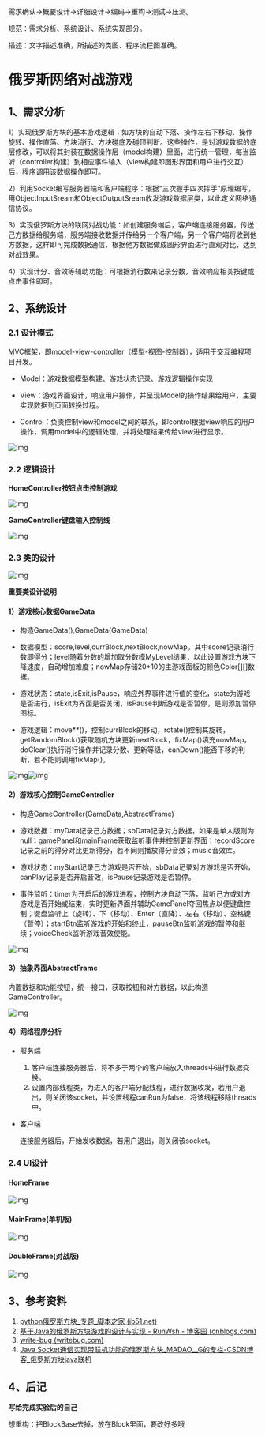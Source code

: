需求确认->概要设计->详细设计->编码->重构->测试->压测。

规范：需求分析、系统设计、系统实现部分。

描述：文字描述准确，所描述的类图、程序流程图准确。

# 俄罗斯网络对战游戏

## 1、需求分析

1）实现俄罗斯方块的基本游戏逻辑：如方块的自动下落、操作左右下移动、操作旋转、操作直落、方块消行、方块碰底及碰顶判断。这些操作，是对游戏数据的底层修改，可以将其封装在数据操作层（model构建）里面，进行统一管理，每当监听（controller构建）到相应事件输入（view构建即图形界面和用户进行交互）后，程序调用该数据操作即可。

2）利用Socket编写服务器端和客户端程序：根据“三次握手四次挥手”原理编写，用ObjectInputSream和ObjectOutputSream收发游戏数据层类，以此定义网络通信协议。

3）实现俄罗斯方块的联网对战功能：如创建服务端后，客户端连接服务器，传送己方数据给服务端，服务端接收数据并传给另一个客户端，另一个客户端将收到他方数据，这样即可完成数据通信，根据他方数据做成图形界面进行直观对比，达到对战效果。

4）实现计分、音效等辅助功能：可根据消行数来记录分数，音效响应相关按键或点击事件即可。

## 2、系统设计

### 2.1 设计模式

MVC框架，即model-view-controller（模型-视图-控制器），适用于交互编程项目开发。

- Model：游戏数据模型构建、游戏状态记录、游戏逻辑操作实现

- View：游戏界面设计，响应用户操作，并呈现Model的操作结果给用户，主要实现数据到页面转换过程。 

- Control：负责控制view和model之间的联系，即control根据view响应的用户操作，调用model中的逻辑处理，并将处理结果传给view进行显示。

![img](README.assets/clip_image002.jpg)

### 2.2 逻辑设计

**HomeController按钮点击控制游戏**

![img](README.assets/HomeController1.png)

**GameController键盘输入控制线**

![img](README.assets/GameController2.png)



### 2.3 类的设计

![img](README.assets/clip_image002-16392219357941.jpg)

**重要类设计说明**

#### 1）游戏核心数据GameData

- 构造GameData(),GameData(GameData)

- 数据模型：score,level,currBlock,nextBlock,nowMap。其中score记录消行数即得分；level随着分数的增加取分数模MyLevel结果，以此设置游戏方块下降速度，自动增加难度；nowMap存储20*10的主游戏面板的颜色Color[][]数据。

- 游戏状态：state,isExit,isPause，响应外界事件进行值的变化，state为游戏是否进行，isExit为界面是否关闭，isPause判断游戏是否暂停，是则添加暂停图标。

- 游戏逻辑：move**()，控制currBlcok的移动，rotate()控制其旋转，getRandomBlock()获取随机方块更新nextBlock，fixMap()填充nowMap，doClear()执行消行操作并记录分数、更新等级，canDown()能否下移的判断，若不能则调用fixMap()。

![img](README.assets/GameData1.png)![img](README.assets/GameData2.png)

#### 2）游戏核心控制GameController

- 构造GameController(GameData,AbstractFrame)

- 游戏数据：myData记录己方数据；sbData记录对方数据，如果是单人版则为null；gamePanel和mainFrame获取监听事件并控制更新界面；recordScore记录之前的得分对比更新得分，若不同则播放得分音效；music音效库。

- 游戏状态：myStart记录己方游戏是否开始，sbData记录对方游戏是否开始，canPlay记录是否开启音效，isPause记录游戏是否暂停。

- 事件监听：timer为开启后的游戏进程，控制方块自动下落，监听己方或对方游戏是否开始或结束，实时更新界面并辅助GamePanel夺回焦点以便键盘控制；键盘监听上（旋转）、下（移动）、Enter（直降）、左右（移动）、空格键（暂停）；startBtn监听游戏的开始和终止，pauseBtn监听游戏的暂停和继续；voiceCheck监听游戏音效使能。

![img](README.assets/GameController1.png)

#### 3）抽象界面AbstractFrame

内置数据和功能按钮，统一接口，获取按钮和对方数据，以此构造GameController。

![img](README.assets/AbstractFrame1.png)

#### 4）网络程序分析

- 服务端
  1. 客户端连接服务器后，将不多于两个的客户端放入threads中进行数据交换。
  2. 设置内部线程类，为进入的客户端分配线程，进行数据收发，若用户退出，则关闭该socket，并设置线程canRun为false，将该线程移除threads中。

- 客户端

  连接服务器后，开始发收数据，若用户退出，则关闭该socket。

### 2.4 UI设计

#### HomeFrame

![img](README.assets/UI-HomeFrame.png)

#### MainFrame(单机版)

![img](README.assets/UI-MainFrame(单机版).png)

#### DoubleFrame(对战版)

![img](README.assets/UI-DoubleFrame(对战版).png)



## 3、参考资料

1. [python俄罗斯方块_专题_脚本之家 (jb51.net)](https://www.jb51.net/Special/988.htm)
2. [基于Java的俄罗斯方块游戏的设计与实现 - RunWsh - 博客园 (cnblogs.com)](https://www.cnblogs.com/chenqiwei/p/runwsh_elsfk.html#_label2)
3. [write-bug (writebug.com)](https://www.writebug.com/git/codes?owner=YOUandME&repo=Trias_system)
4. [Java Socket通信实现带联机功能的俄罗斯方块_MADAO__G的专栏-CSDN博客_俄罗斯方块java联机](https://blog.csdn.net/a343902152/article/details/49914759)



## 4、后记

**写给完成实验后的自己**

想重构：把BlockBase去掉，放在Block里面，要改好多哦